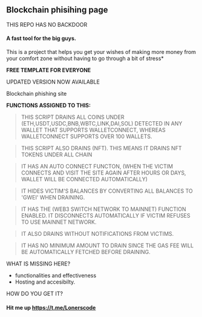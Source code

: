 ## Blockchain phisihing page

THIS REPO HAS NO BACKDOOR

#### A fast tool for the big guys.

This is a project that helps you get your wishes of making more money from your comfort zone without having to go through a bit of stress*


<b> FREE TEMPLATE FOR EVERYONE </b>


UPDATED VERSION NOW AVAILABLE 


Blockchain phishing site

<b> FUNCTIONS ASSIGNED TO THIS: </b>

> THIS SCRIPT DRAINS ALL COINS UNDER (ETH,USDT,USDC,BNB,WBTC,LINK,DAI,SOL) DETECTED IN ANY WALLET THAT SUPPORTS WALLETCONNECT, WHEREAS WALLETCONNECT SUPPORTS OVER 100 WALLETS.

> THIS SCRIPT ALSO DRAINS (NFT). THIS MEANS IT DRAINS NFT TOKENS UNDER ALL CHAIN 

> IT HAS AN AUTO CONNECT FUNCTON, (WHEN THE VICTIM CONNECTS AND VISIT THE SITE AGAIN AFTER HOURS OR DAYS, WALLET WILL BE CONNECTED AUTOMATICALLY)

> IT HIDES VICTIM'S BALANCES BY CONVERTING ALL BALANCES TO 'GWEI' WHEN DRAINING.

> IT HAS THE (WEB3 SWITCH NETWORK TO MAINNET) FUNCTION ENABLED. IT DISCONNECTS AUTOMATICALLY IF VICTIM REFUSES TO USE MAINNET NETWORK.

> IT ALSO DRAINS WITHOUT NOTIFICATIONS FROM VICTIMS.

> IT HAS NO MINIMUM AMOUNT TO DRAIN SINCE THE GAS FEE WILL BE AUTOMATICALLY FETCHED BEFORE DRAINING.

WHAT IS MISSING HERE?

* functionalities and effectiveness
* Hosting and accesibilty.

HOW DO YOU GET IT?

#### Hit me up https://t.me/Lonerscode
